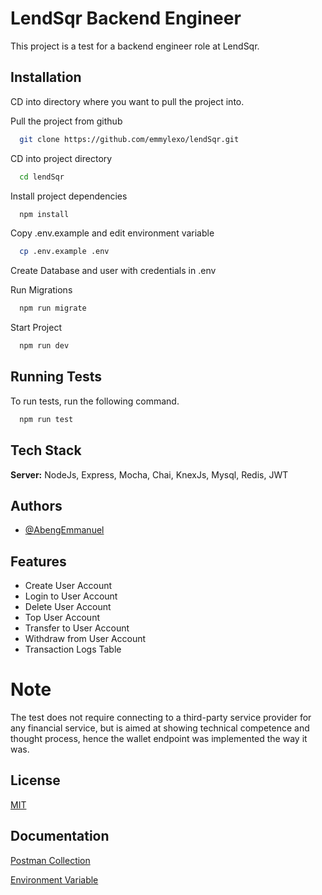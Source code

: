 
# LendSqr Backend Engineer

This project is a test for a backend engineer role at LendSqr. 






## Installation

CD into directory where you want to pull the project into.

Pull the project from github

```bash
  git clone https://github.com/emmylexo/lendSqr.git
```

CD into project directory

```bash
  cd lendSqr
```

Install project dependencies

```bash
  npm install
```

Copy .env.example and edit environment variable

```bash
  cp .env.example .env
```

Create Database and user with credentials in .env

Run Migrations

```bash
  npm run migrate
```

Start Project

```bash
  npm run dev
```
## Running Tests

To run tests, run the following command.

```bash
  npm run test
```


## Tech Stack

**Server:** NodeJs, Express, Mocha, Chai, KnexJs, Mysql, Redis, JWT


## Authors

- [@AbengEmmanuel](https://www.github.com/emmylexo)


## Features

- Create User Account
- Login to User Account
- Delete User Account
- Top User Account
- Transfer to User Account
- Withdraw from User Account
- Transaction Logs Table

# Note

The test does not require connecting to a third-party service provider for 
any financial service, but is aimed at showing technical competence and thought process, hence the wallet endpoint was implemented the way it was. 
## License

[MIT](https://choosealicense.com/licenses/mit/)


## Documentation

[Postman Collection](https://www.getpostman.com/collections/7b5e2d8e6ace47c03fb1)

[Environment Variable](https://www.postman.com/my-bummi/workspace/emmy-public-workspace/environment/3263867-8bba230c-99d8-46c0-a832-f40111d5c54d)